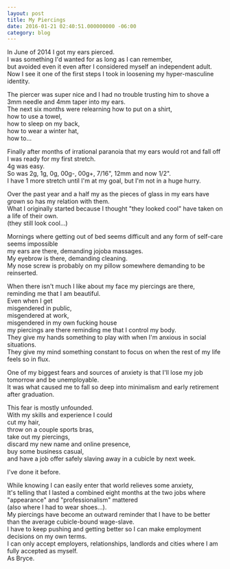 ```yaml
---
layout: post
title: My Piercings
date: 2016-01-21 02:40:51.000000000 -06:00
category: blog
---
```


In June of 2014 I got my ears pierced.  
I was something I'd wanted for as long as I can remember,  
but avoided even it even after I considered myself an independent adult.  
Now I see it one of the first steps I took in loosening my hyper-masculine identity.  

The piercer was super nice and I had no trouble trusting him to shove a 3mm needle and 4mm taper into my ears.  
The next six months were relearning how to put on a shirt,   
how to use a towel,   
how to sleep on my back,   
how to wear a winter hat,   
how to...    

Finally after months of irrational paranoia that my ears would rot and fall off   
I was ready for my first stretch.   
4g was easy.   
So was 2g, 1g, 0g, 00g-, 00g+, 7/16", 12mm and now 1/2".  
I have 1 more stretch until I'm at my goal, but I'm not in a huge hurry.  

Over the past year and a half my as the pieces of glass in my ears have grown so has my relation with them.  
What I originally started because I thought "they looked cool" have taken on a life of their own.   
(they still look cool...)   

Mornings where getting out of bed seems difficult and any form of self-care seems impossible   
my ears are there, demanding jojoba massages.  
My eyebrow is there, demanding cleaning.  
My nose screw is probably on my pillow somewhere demanding to be reinserted.  

When there isn't much I like about my face my piercings are there, reminding me that I am beautiful.  
Even when I get   
misgendered in public,  
misgendered at work,  
misgendered in my own fucking house   
my piercings are there reminding me that I control my body.  
They give my hands something to play with when I'm anxious in social situations.  
They give my mind something constant to focus on when the rest of my life feels so in flux.  

One of my biggest fears and sources of anxiety is that I'll lose my job tomorrow and be unemployable.  
It was what caused me to fall so deep into minimalism and early retirement after graduation.

This fear is mostly unfounded.  
With my skills and experience I could   
cut my hair,  
throw on a couple sports bras,  
take out my piercings,  
discard my new name and online presence,  
buy some business casual,  
and have a job offer safely slaving away in a cubicle by next week.  

I've done it before.

While knowing I can easily enter that world relieves some anxiety,   
It's telling that I lasted a combined eight months at the two jobs where "appearance" and "professionalism" mattered   
(also where I had to wear shoes...).  
My piercings have become an outward reminder that I have to be better than the average cubicle-bound wage-slave.    
I have to keep pushing and getting better so I can make employment decisions on my own terms.  
I can only accept employers, relationships, landlords and cities where I am fully accepted as myself.  
As Bryce.  
